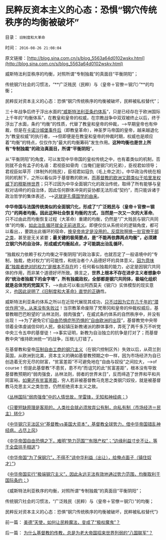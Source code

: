 # 民粹反资本主义的心态：恐惧“钢穴传统秩序的均衡被破坏”

目录： `旧制度和大革命` 

时间： `2016-08-26 21:08:04` 

原文链接：[http://blog.sina.com.cn/s/blog_5563a64d0102wskv.html](http://blog.sina.com.cn/s/blog_5563a64d0102wskv.html)

威斯特法利亚秩序的均衡，对照所谓“专制独裁”的真面目“平衡阴阳”；

传统钢穴社会的习惯法，“**广泛贱民（民粹）与（皇帝＋官僚＝钢穴）”**的均衡；

民粹反对资本主义的心态：恐惧“钢穴传统秩序的均衡被破坏，民粹被私权替代”；

三十年战争后终于浮出水面的[“威斯特法利亚条约体系](../../../2016/4/23/威斯特法利亚条约体系，国际和平和联邦民主的里程碑；.md)”，只是已经存在于欧洲国际上千年的“均衡体系”，在教皇和皇帝的权威，在宗教战争中双双被终止以后，终于浮出了水面，条约“均衡”的性质，代替了教皇和皇帝的仲裁，——>早期皇帝也有仲裁，但是在[卡诺沙城堡事件后](../../../2012/4/1/封建制度不是顶层设计的结果，中世纪德国是人民共和国.md)（即教皇革命），神圣罗马帝国的皇帝，越来越退化为“教皇权威”的执行者，——>但即便是在教皇和皇帝的仲裁时期，权威也是顺应着“均衡”的特点，仅仅作为“最大的均衡筹码”发生作用。**这种均衡也是世上所有“专制独裁”的政治真面目，所谓“平衡阴阳**”。

从“平衡阴阳”的角度，可以发现中华帝国的皇权传统之中，也有着类似的机制，否则就不会有孟子的名语：君视臣如骨肉（当俺们是钢穴的兄弟），臣视君如领导；君视臣如草芥（体制外的贱民），臣视君如寇仇（毛上帝之流）。中华政治传统在相同的机制下，之所以看似异于基督教的欧洲，[而基督教的欧洲又颇类似于哈里发权威下的穆斯林世界](../../../2012/4/1/阿拉伯不是扩张性帝国，伊斯兰不是好战的文化.md)；只不过因为中华全面钢穴化的政治传统，取缔了所有能够与皇权对话缔约的自治体，因此任何群体冲突的妥协都无法形成“契约”，而只能诉诸于政治哲学的集体表述，——>[这就是孔儒国学的由来](../../../2009/6/22/国学儒教的科学精华在无私的服从美德.md)。

**中华帝国与法国传统类似的全面钢穴化，形成了“广泛贱民与（皇帝＋官僚＝钢穴）”的两者均衡。因此这种社会恢复均衡的方式，当然是一次又一次的大革命**。只不过由此而均衡恢复过程（大革命）重建的均衡，仍然是“广大贱民与钢穴共同体”的均衡，[如此治乱循环就全无前进意义](../../../2012/5/15/“统一大同”的社会就是衰落前的颠峰；.md)。即便仅仅从系统论的逻辑角度，都可以看出，，要跳出此循环的宿命，[换皇帝肯定是没用的，反腐败啊换一批官僚干部之类](../../../2013/10/22/旧制度换种形式称改革，换批人叫革命，及黄宗羲定律和反谷物法.md)，甚至是无关紧要；**最关键的极简要点，是“不能再依靠两点均衡”，必须建立钢穴外的自治体，形成威式均衡起点，才可能跳出治乱循环**。

“独裁权力依赖于权力均衡之平衡阴阳”的政治事实，也就否定了一般语境中的“专制，独裁，绝对权力”的可能性，和统治者个人品德好坏的具体意义。[因为意味着“独裁者绝对的权力”是根本不存在](../../../2009/5/25/魔戒！世界上根本没有绝对的权力～！.md)的；任何看似独裁的能力，必定是因钢穴共同体的作用，而非某个道德好坏所致。换言之，**世界上根本不存在进步主义者想象中的“统治者独裁下的金字塔”，所有独裁政权，全部都是钢穴共同体，极端化组织就是总体党的党国天下**，——>由此可以看出阿西莫夫《钢穴》实体模型的现实意义，[也因此说明了《旧制度和大革命》直觉的正确](../../../2013/7/19/《旧制度和大革命》,左右派在法西斯主义上的共识.md)性。

威斯特法利亚条约体系之所以在近现代展现其成功，[只不过因为它在几千年的“潜伏作用”中，从来没有失败过](../../../2016/4/24/威斯特法利亚体系，应对“强国武力改变现状”的自动遏制；.md)！当宗教革命废除了梵蒂冈和皇帝的仲裁权威后，基督教眼巴巴盼望的“丛林法则，弱肉强食”，在威式条约体系的自然秩序中，并没有出现！——>为了避免它们[自由恐惧症所恐惧的“自由欧洲的出现](../../../2016/8/2/基督教的自由（竞争）恐惧症,绿色和平组织的极权主义真面目.md)”，基督教党中央带领着全体虔诚信仰的人民，奋起镇压新教诸派的群体事件，弄死了两千多万不听党中央三令五申的基督徒！——>事实证明，新教为自治独立的抗争是打对了；而基督教中央“维持欧洲统一”的战争，压根儿打错了。

在基督教和皇帝[压制自由工商的钢穴主义](../../../2016/8/1/自由工商的生存，就是对钢穴第三法则的威胁.md)（在钢穴控制区外）失效以后，从荷兰到英国，从欧洲到北美，资本主义的确如基督教预期之中一样，因为市场经济为自已创造着无穷无尽的财富，“贫富差距”不可避免地在“自由与奴役”之间拉大，——>of
course！但是此基督教“不患贫，患不均”而诅咒的此“贫富差距”，根本没有导致基督教预期的“弱肉强食，丛林法则，弱者的世界末日”，反而缔造了世界和平和共同富裕。[如果还有贫富差距](../../../2016/7/2/“贫富差距扩大”是资本主义的功劳，社会主义的罪恶；.md)，穷人若非被基督教马克思之类钢穴奴役，就是被基督教马克思主义之类忽悠，仍然拒绝资本主义之故。

《[丛林国际“弱肉强食”中的人情世故，学雷锋，无知和神经病；](../../../2016/8/23/丛林国际中的人情世故，学雷锋，无知,和神经病；.md)》

《[只要短缺原理是客观的，人类社会就必须放弃公有制，向私有制（市场经济＝民主）转化](../../../2016/8/23/“生产，生产力，生产效率，生产技术”不是钢穴帝国的救命稻草；.md)》

《[中华钢穴无法区分“基督教vs美国大资本”，基督教全球势力，借中华帝国错乱神经病，占尽上风](../../../2016/8/24/中华钢穴无法区分“基督教vs美国大资本”的各自行为特点；.md)》

《[中华帝国自由恐惧之下，难明“势力范围”“有限产权”；“边缘利益寸步不让，等于全盘拱手相送](../../../2016/8/24/中华帝国自由恐惧之下，难明“势力范围”“有限产权”；.md)”》

《[中华帝国“为了保钢穴”，不得不“谅中华利益（出让），给俺点面子（镇住奴才）”](../../../2016/8/25/中华帝国误将“面子”作势力范围，两者的利益对象区别；.md)》

《[中华帝国实行“极端钢穴主义”，因此永远无法有效地通过势力范围，均衡取利于国际条约；](../../../2016/8/25/鸦片战争，八国联军，中华帝国之于威斯特法利亚秩序.md)》

《威斯特法利亚秩序的均衡，对照所谓“专制独裁”的真面目“平衡阴阳”；

传统钢穴社会的习惯法，“广泛贱民（民粹）与（皇帝＋官僚＝钢穴）”的均衡；

民粹反对资本主义的心态：恐惧“钢穴传统秩序的均衡被破坏，民粹被私权替代”》

前一篇： [美德”天使，如何让民粹魔法，变成了“极权魔鬼”？](../../../2016/8/27/美德”天使，如何让民粹魔法，变成了“极权魔鬼”？.md)

后一篇： [为什么基督教的传教，总是为老大帝国招来世界列弱的“八国联军”？](../../../2016/8/21/为什么基督教的传教，总是为老大帝国招来世界列弱的“八国联军”？.md)

